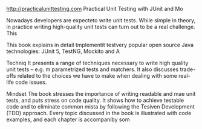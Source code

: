 
http://practicalunittesting.com
Practical Unit Testing with JUnit and Mo



Nowadays developers are expecteto write unit tests. While simple in theory, in practice writing high-quality unit tests can turn out to be a real challenge. This 


This book explains in detail  tmplementit testvery popular open source Java technologies: JUnit 5, TestNG, Mockito and A




Techniq
It presents a range of techniques necessary to write high quality unit tests – e.g. m parametrized tests and matchers. It also discusses trade-offs related to the choices we have to make when dealing with some real-life code issues.

Mindset
The book stresses the importance of writing readable and mae unit tests, and puts  stress on code quality. It shows how to achieve testable code and to eliminate common mista by following the Tesiven Development (TDD) approach. Every topic discussed in the book is illustrated with code examples, and each chapter is accompaniby som













